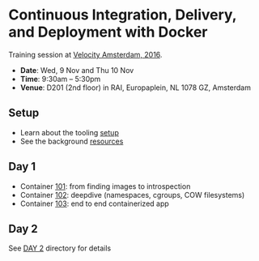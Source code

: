 # Continuous Integration, Delivery, and Deployment with Docker

Training session at [Velocity Amsterdam, 2016](http://conferences.oreilly.com/velocity/devops-web-performance-eu/public/schedule/detail/55530).

- **Date**: Wed, 9 Nov and Thu 10 Nov
- **Time**: 9:30am – 5:30pm
- **Venue**: D201 (2nd floor) in RAI, Europaplein, NL 1078 GZ, Amsterdam

## Setup

- Learn about the tooling [setup](setup.md)
- See the background [resources](resources.md)

## Day 1

- Container [101](DAY1/container-101.md): from finding images to introspection
- Container [102](DAY1/container-102.md): deepdive (namespaces, cgroups, COW filesystems)
- Container [103](DAY1/container-103.md): end to end containerized app

## Day 2

See [DAY 2](DAY2/) directory for details

